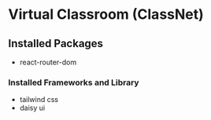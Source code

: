 # Virtual Classroom (ClassNet)

## Installed Packages
- react-router-dom

### Installed Frameworks and Library
- tailwind css
- daisy ui 
